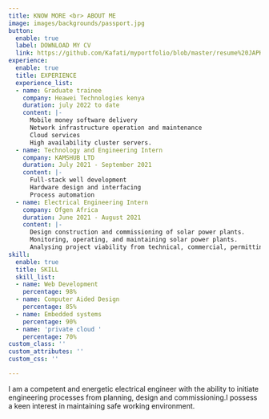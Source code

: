 ```yaml
---
title: KNOW MORE <br> ABOUT ME
image: images/backgrounds/passport.jpg
button:
  enable: true
  label: DOWNLOAD MY CV
  link: https://github.com/Kafati/myportfolio/blob/master/resume%20JAPHETH%20KORIR%20September%202022%20software.pdf
experience:
  enable: true
  title: EXPERIENCE
  experience_list:
  - name: Graduate trainee
    company: Heawei Technologies kenya
    duration: july 2022 to date
    content: |-
      Mobile money software delivery
      Network infrastructure operation and maintenance
      Cloud services
      High availability cluster servers.
  - name: Technology and Engineering Intern
    company: KAMSHUB LTD
    duration: July 2021 - September 2021
    content: |-
      Full-stack well development
      Hardware design and interfacing
      Process automation
  - name: Electrical Engineering Intern
    company: Ofgen Africa
    duration: June 2021 - August 2021
    content: |-
      Design construction and commissioning of solar power plants.
      Monitoring, operating, and maintaining solar power plants.
      Analysing project viability from technical, commercial, permitting, and legal aspects of solar power projects from inception to financing.
skill:
  enable: true
  title: SKILL
  skill_list:
  - name: Web Development
    percentage: 98%
  - name: Computer Aided Design
    percentage: 85%
  - name: Embedded systems
    percentage: 90%
  - name: 'private cloud '
    percentage: 70%
custom_class: ''
custom_attributes: ''
custom_css: ''

---
```

I am a competent and energetic electrical engineer with the ability to initiate engineering processes from planning, design and commissioning.I possess a keen interest in maintaining safe working environment.
